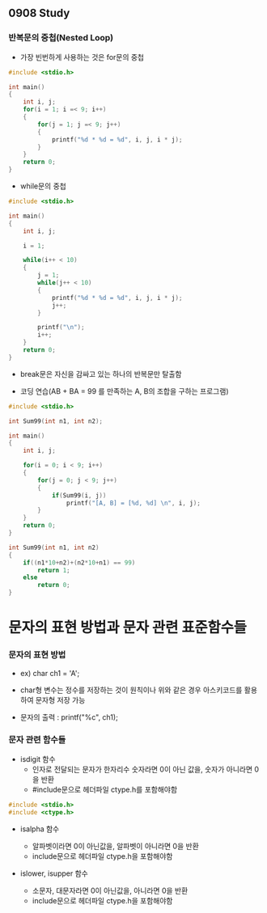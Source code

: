 0908 Study
------

### 반복문의 중첩(Nested Loop)

* 가장 빈번하게 사용하는 것은 for문의 중첩

```c //구구단 만들기
#include <stdio.h>

int main()
{
    int i, j;
    for(i = 1; i =< 9; i++)
    {
        for(j = 1; j =< 9; j++)
        {
            printf("%d * %d = %d", i, j, i * j);
        }
    }
    return 0;
}
```

* while문의 중첩

```c //똑같은 구구단 만들기
#include <stdio.h>

int main()
{
    int i, j;

    i = 1;

    while(i++ < 10)
    {
        j = 1;
        while(j++ < 10)
        {
            printf("%d * %d = %d", i, j, i * j);
            j++;
        }

        printf("\n");
        i++;
    }
    return 0;
}
```

* break문은 자신을 감싸고 있는 하나의 반복문만 탈출함

* 코딩 연습(AB + BA = 99 를 만족하는 A, B의 조합을 구하는 프로그램)
```c
#include <stdio.h>

int Sum99(int n1, int n2);

int main()
{
    int i, j;

    for(i = 0; i < 9; i++)
    {
        for(j = 0; j < 9; j++)
        {
            if(Sum99(i, j))
                printf("[A, B] = [%d, %d] \n", i, j);
        }
    }
    return 0;
}

int Sum99(int n1, int n2)
{
    if((n1*10+n2)+(n2*10+n1) == 99)
        return 1;
    else
        return 0;
}
```

# 문자의 표현 방법과 문자 관련 표준함수들

### 문자의 표현 방법

* ex) char ch1 = 'A';

* char형 변수는 정수를 저장하는 것이 원칙이나 위와 같은 경우 아스키코드를 활용하여 문자형 저장 가능
  
* 문자의 출력 : printf("%c", ch1);

### 문자 관련 함수들

* isdigit 함수
  - 인자로 전달되는 문자가 한자리수 숫자라면 0이 아닌 값을, 숫자가 아니라면 0을 반환
  - #include문으로 헤더파일 ctype.h를 포함해야함
```c
#include <stdio.h>
#include <ctype.h>
```

* isalpha 함수
  - 알파벳이라면 0이 아닌값을, 알파벳이 아니라면 0을 반환
  - include문으로 헤더파일 ctype.h을 포함해야함
  
* islower, isupper 함수
  - 소문자, 대문자라면 0이 아닌값을, 아니라면 0을 반환
  - include문으로 헤더파일 ctype.h을 포함해야함